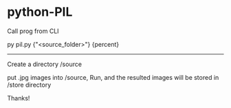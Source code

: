 # python-PIL
Call prog from CLI

py pil.py {"<source_folder>"} {percent}

-----------------------------

Create a directory /source

put .jpg images into /source,
Run, and the resulted images will be stored in /store
directory

Thanks!